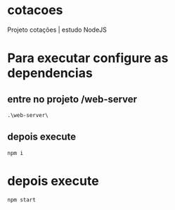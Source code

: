 # cotacoes
Projeto cotações | estudo NodeJS


# Para executar configure as dependencias 
##  entre no projeto /web-server
`.\web-server\`  

## depois execute
`npm i`

# depois execute 
`npm start`

